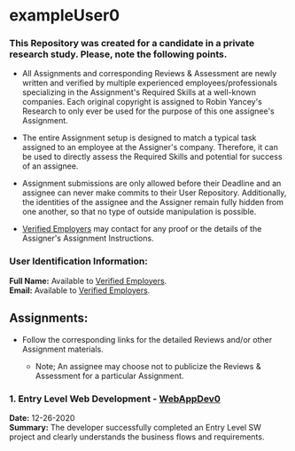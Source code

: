 # exampleUser0


### This Repository was created for a candidate in a private research study. Please, note the following points. 
  
* All Assignments and corresponding Reviews & Assessment are newly written and verified by multiple experienced employees/professionals specializing in the Assignment's Required Skills at a well-known companies. Each original copyright is assigned to Robin Yancey's Research to only ever be used for the purpose of this one assignee's Assignment.
     
* The entire Assignment setup is designed to match a typical task assigned to an employee at the Assigner's company. Therefore, it can be used to directly assess the Required Skills and potential for success of an assignee.
      
* Assignment submissions are only allowed before their Deadline and an assignee can never make commits to their User Repository. Additionally, the identities of the assignee and the Assigner remain fully hidden from one another, so that no type of outside manipulation is possible.
      
* [Verified Employers](https://reyancey.wixsite.com/learn/employers) may contact for any proof or the details of the Assigner's Assignment Instructions.     
  
### User Identification Information:
 
**Full Name:** Available to [Verified Employers](https://reyancey.wixsite.com/learn/employers).         
**Email:** Available to [Verified Employers](https://reyancey.wixsite.com/learn/employers).   
      
    
## Assignments:   
    
* Follow the corresponding links for the detailed Reviews and/or other Assignment materials.  

    * Note; An assignee may choose not to publicize the Reviews & Assessment for a particular Assignment.  
  
### 1. Entry Level Web Development - [WebAppDev0](https://github.com/hiredlearn/exampleUser0/tree/main/WebAppDev0)
**Date:** 12-26-2020  
**Summary:**  The developer successfully completed an Entry Level SW project and clearly understands the business flows and requirements.
